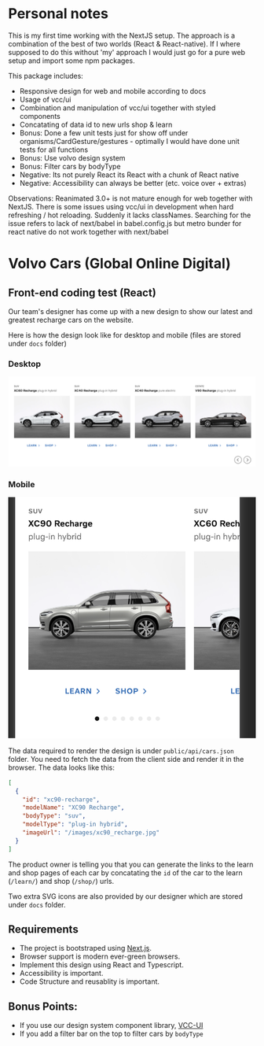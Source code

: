 # Personal notes

This is my first time working with the NextJS setup. The approach
is a combination of the best of two worlds (React & React-native).
If I where supposed to do this without 'my' approach I would just go for
a pure web setup and import some npm packages.

This package includes:

- Responsive design for web and mobile according to docs
- Usage of vcc/ui
- Combination and manipulation of vcc/ui together with styled components
- Concatating of data id to new urls shop & learn
- Bonus: Done a few unit tests just for show off under organisms/CardGesture/gestures - optimally I would have done unit tests
  for all functions
- Bonus: Use volvo design system
- Bonus: Filter cars by bodyType
- Negative: Its not purely React its React with a chunk of React native
- Negative: Accessibility can always be better (etc. voice over + extras)

Observations: Reanimated 3.0+ is not mature enough for web together with NextJS. There is some issues using vcc/ui in development when hard refreshing / hot reloading. Suddenly it lacks classNames. Searching for the issue refers to lack of next/babel in babel.config.js but
metro bunder for react native do not work together with next/babel

# Volvo Cars (Global Online Digital)

## Front-end coding test (React)

Our team's designer has come up with a new design to show our latest and greatest recharge cars on the website.

Here is how the design look like for desktop and mobile (files are stored under `docs` folder)

### Desktop

![ProductListDesktop](./docs/ProductList-Desktop.png)

### Mobile

![ProductListDesktop](./docs/ProductList-Mobile.png)

The data required to render the design is under `public/api/cars.json` folder. You need to fetch the data from the client side and render it in the browser. The data looks like this:

```json
[
  {
    "id": "xc90-recharge",
    "modelName": "XC90 Recharge",
    "bodyType": "suv",
    "modelType": "plug-in hybrid",
    "imageUrl": "/images/xc90_recharge.jpg"
  }
]
```

The product owner is telling you that you can generate the links to the learn and shop pages of each car by concatating the `id` of the car to the learn (`/learn/`) and shop (`/shop/`) urls.

Two extra SVG icons are also provided by our designer which are stored under `docs` folder.

## Requirements

- The project is bootstraped using [Next.js](https://nextjs.org/).
- Browser support is modern ever-green browsers.
- Implement this design using React and Typescript.
- Accessibility is important.
- Code Structure and reusablity is important.

## Bonus Points:

- If you use our design system component library, [VCC-UI](https://vcc-ui.vercel.app/)
- If you add a filter bar on the top to filter cars by `bodyType`
